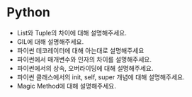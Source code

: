 # Python

- List와 Tuple의 차이에 대해 설명해주세요.
- GIL에 대해 설명해주세요.
- 파이썬 데코레이터에 대해 아는대로 설명해주세요
- 파이썬에서 매개변수와 인자의 차이를 설명해주세요.
- 파이썬에서의 상속, 오버라이딩에 대해 설명해주세요.
- 파이썬 클래스에서의 init, self, super 개념에 대해 설명해주세요.
- Magic Method에 대해 설명해주세요.